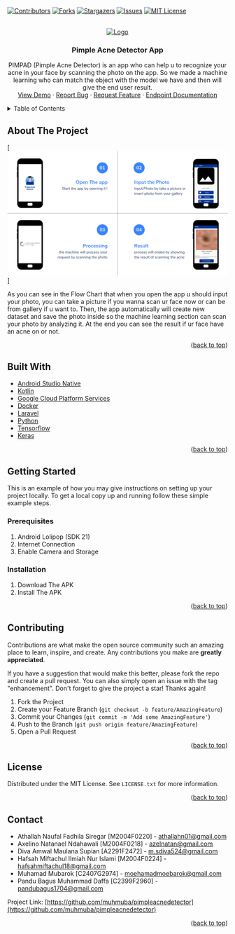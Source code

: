 <div id="top"></div>
<!--
*** Thanks for checking out the Best-README-Template. If you have a suggestion
*** that would make this better, please fork the repo and create a pull request
*** or simply open an issue with the tag "enhancement".
*** Don't forget to give the project a star!
*** Thanks again! Now go create something AMAZING! :D
-->



<!-- PROJECT SHIELDS -->
<!--
*** I'm using markdown "reference style" links for readability.
*** Reference links are enclosed in brackets [ ] instead of parentheses ( ).
*** See the bottom of this document for the declaration of the reference variables
*** for contributors-url, forks-url, etc. This is an optional, concise syntax you may use.
*** https://www.markdownguide.org/basic-syntax/#reference-style-links
-->
[![Contributors][contributors-shield]][contributors-url]
[![Forks][forks-shield]][forks-url]
[![Stargazers][stars-shield]][stars-url]
[![Issues][issues-shield]][issues-url]
[![MIT License][license-shield]][license-url]



<!-- PROJECT LOGO -->
<br />
<div align="center">
  <a href="https://github.com/muhmuba/pimpleacnedetector">
    <img src="Documentation/logo.png" alt="Logo" width="150" height="150">
  </a>

<h3 align="center">Pimple Acne Detector App</h3>

  <p align="center">
    PIMPAD (Pimple Acne Detector) is an app who can help u to recognize your acne in your face by scanning the photo on the app. So we made a machine learning who can match the object with the model we have and then will give the end user result.
    <br />
    <a href="https://github.com/muhmuba/pimpleacnedetector">View Demo</a>
    ·
    <a href="https://github.com/muhmuba/pimpleacnedetector/issues">Report Bug</a>
    ·
    <a href="https://github.com/muhmuba/pimpleacnedetector/issues">Request Feature</a>
    ·
    <a href="https://documenter.getpostman.com/view/13172446/Uz5JHafg">Endpoint Documentation</a>
  </p>
</div>



<!-- TABLE OF CONTENTS -->
<details>
  <summary>Table of Contents</summary>
  <ol>
    <li>
      <a href="#about-the-project">About The Project</a>
      <ul>
        <li><a href="#built-with">Built With</a></li>
      </ul>
    </li>
    <li>
      <a href="#getting-started">Getting Started</a>
      <ul>
        <li><a href="#prerequisites">Prerequisites</a></li>
        <li><a href="#installation">Installation</a></li>
      </ul>
    </li>
    <li><a href="#contributing">Contributing</a></li>
    <li><a href="#license">License</a></li>
    <li><a href="#contact">Contact</a></li>
    <li><a href="#acknowledgments">Acknowledgments</a></li>
  </ol>
</details>



<!-- ABOUT THE PROJECT -->
## About The Project

[![Product Name Screen Shot][product-screenshot]]

As you can see in the Flow Chart that when you open the app u should input your photo, you can take a picture if you wanna scan ur face now or can be from gallery if u want to. Then, the app automatically will create new dataset and save the photo inside so the machine learning section can scan your photo by analyzing it. At the end you can see the result if ur face have an acne on or not.

<p align="right">(<a href="#top">back to top</a>)</p>

## Built With
* [Android Studio Native](https://developer.android.com/studio)
* [Kotlin](https://kotlinlang.org/docs/android-overview.html)
* [Google Cloud Platform Services](https://cloud.google.com/gcp)
* [Docker](https://www.docker.com)
* [Laravel](https://laravel.com)
* [Python](https://www.python.org/)
* [Tensorflow](https://www.tensorflow.org)
* [Keras](https://www.keras.io)

<p align="right">(<a href="#top">back to top</a>)</p>

<!-- GETTING STARTED -->
## Getting Started
This is an example of how you may give instructions on setting up your project locally.
To get a local copy up and running follow these simple example steps.

### Prerequisites
1. Android Lolipop (SDK 21)
2. Internet Connection
3. Enable Camera and Storage
<!-- Installation -->
### Installation
1. Download The APK
2. Install The APK

<p align="right">(<a href="#top">back to top</a>)</p>

<!-- CONTRIBUTING -->
## Contributing
Contributions are what make the open source community such an amazing place to learn, inspire, and create. Any contributions you make are **greatly appreciated**.

If you have a suggestion that would make this better, please fork the repo and create a pull request. You can also simply open an issue with the tag "enhancement".
Don't forget to give the project a star! Thanks again!

1. Fork the Project
2. Create your Feature Branch (`git checkout -b feature/AmazingFeature`)
3. Commit your Changes (`git commit -m 'Add some AmazingFeature'`)
4. Push to the Branch (`git push origin feature/AmazingFeature`)
5. Open a Pull Request

<p align="right">(<a href="#top">back to top</a>)</p>


<!-- LICENSE -->
## License

Distributed under the MIT License. See `LICENSE.txt` for more information.

<p align="right">(<a href="#top">back to top</a>)</p>


<!-- CONTACT -->
## Contact

* Athallah Naufal Fadhila Siregar [M2004F0220] - <a href="mailto:athallahn01@gmail.com">athallahn01@gmail.com</a>
* Axelino Natanael Ndahawali [M2004F0218] - <a href="mailto:azelnatan@gmail.com">azelnatan@gmail.com</a>
* Diva Amwal Maulana Supian [A2291F2472] - <a href="mailto:m.sdiva524@gmail.com">m.sdiva524@gmail.com</a>
* Hafsah Miftachul Ilmiah Nur Islami [M2004F0224] - <a href="mailto:hafsahmiftachul18@gmail.com">hafsahmiftachul18@gmail.com</a>
* Muhamad Mubarok [C2407G2974] - <a href="mailto:moehamadmoebarok@gmail.com">moehamadmoebarok@gmail.com</a>
* Pandu Bagus Muhammad Daffa [C2399F2960] - <a href="mailto:pandubagus1704@gmail.com">pandubagus1704@gmail.com</a>

Project Link: [https://github.com/muhmuba/pimpleacnedetector](https://github.com/muhmuba/pimpleacnedetector)

<p align="right">(<a href="#top">back to top</a>)</p>

<!-- 
<!-- MARKDOWN LINKS & IMAGES -->
<!-- https://www.markdownguide.org/basic-syntax/#reference-style-links -->
[contributors-shield]: https://img.shields.io/github/contributors/muhmuba/pimpleacnedetector.svg?style=for-the-badge
[contributors-url]: https://github.com/muhmuba/pimpleacnedetector/graphs/contributors
[forks-shield]: https://img.shields.io/github/forks/muhmuba/pimpleacnedetector.svg?style=for-the-badge
[forks-url]: https://github.com/muhmuba/pimpleacnedetector/network/members
[stars-shield]: https://img.shields.io/github/stars/muhmuba/pimpleacnedetector.svg?style=for-the-badge
[stars-url]: https://github.com/muhmuba/pimpleacnedetector/stargazers
[issues-shield]: https://img.shields.io/github/issues/muhmuba/pimpleacnedetector.svg?style=for-the-badge
[issues-url]: https://github.com/muhmuba/pimpleacnedetector/issues
[license-shield]: https://img.shields.io/github/license/muhmuba/pimpleacnedetector.svg?style=for-the-badge
[license-url]: https://github.com/muhmuba/pimpleacnedetector/blob/main/LICENSE.txt
[product-screenshot]: Documentation/Images/Screenshot.png 

